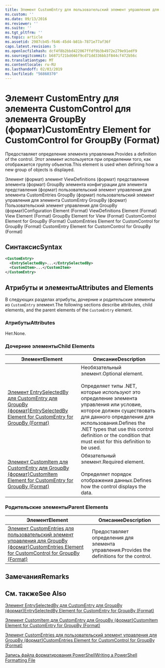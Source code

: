 ```yaml
---
title: Элемент CustomEntry для пользовательский элемент управления для GroupBy (формат) | Документация Майкрософт
ms.custom: ''
ms.date: 09/13/2016
ms.reviewer: ''
ms.suite: ''
ms.tgt_pltfrm: ''
ms.topic: article
ms.assetid: 2987cb45-f646-45d4-b81b-7871e77af36f
caps.latest.revision: 5
ms.openlocfilehash: dcf4f8b2bbd422067ffdf9b3b4972e279e91edf9
ms.sourcegitcommit: b6871f21bd666f9cd71dd336bb3f844cf472b56c
ms.translationtype: MT
ms.contentlocale: ru-RU
ms.lasthandoff: 02/03/2019
ms.locfileid: "56860370"
---
```

# <a name="customentry-element-for-customcontrol-for-groupby-format"></a><span data-ttu-id="38322-102">Элемент CustomEntry для элемента CustomControl для элемента GroupBy (формат)</span><span class="sxs-lookup"><span data-stu-id="38322-102">CustomEntry Element for CustomControl for GroupBy (Format)</span></span>

<span data-ttu-id="38322-103">Предоставляет определение элемента управления.</span><span class="sxs-lookup"><span data-stu-id="38322-103">Provides a definition of the control.</span></span> <span data-ttu-id="38322-104">Этот элемент используется при определении того, как отображается группу объектов.</span><span class="sxs-lookup"><span data-stu-id="38322-104">This element is used when defining how a new group of objects is displayed.</span></span>

<span data-ttu-id="38322-105">Элемент (формат) элемент ViewDefinitions (формат) представление элемента (формат) GroupBy элемента конфигурации для элемента представления (формат) пользовательский элемент управления для элемента CustomEntries GroupBy (формат) пользовательский элемент управления для элемента CustomEntry GroupBy (формат) Пользовательский элемент управления для GroupBy (формат)</span><span class="sxs-lookup"><span data-stu-id="38322-105">Configuration Element (Format) ViewDefinitions Element (Format) View Element (Format) GroupBy Element for View (Format) CustomControl Element for GroupBy (Format) CustomEntries Element for CustomControl for GroupBy (Format) CustomEntry Element for CustomControl for GroupBy (Format)</span></span>

## <a name="syntax"></a><span data-ttu-id="38322-106">Синтаксис</span><span class="sxs-lookup"><span data-stu-id="38322-106">Syntax</span></span>

```xml
<CustomEntry>
  <EntrySelectedBy>...</EntrySelectedBy>
  <CustomItem>...</CustomItem>
</CustomEntry>
```

## <a name="attributes-and-elements"></a><span data-ttu-id="38322-107">Атрибуты и элементы</span><span class="sxs-lookup"><span data-stu-id="38322-107">Attributes and Elements</span></span>

<span data-ttu-id="38322-108">В следующих разделах атрибуты, дочерние и родительские элементы из `CustomEntry` элемент.</span><span class="sxs-lookup"><span data-stu-id="38322-108">The following sections describe attributes, child elements, and the parent elements of the `CustomEntry` element.</span></span>

### <a name="attributes"></a><span data-ttu-id="38322-109">Атрибуты</span><span class="sxs-lookup"><span data-stu-id="38322-109">Attributes</span></span>

<span data-ttu-id="38322-110">Нет.</span><span class="sxs-lookup"><span data-stu-id="38322-110">None.</span></span>

### <a name="child-elements"></a><span data-ttu-id="38322-111">Дочерние элементы</span><span class="sxs-lookup"><span data-stu-id="38322-111">Child Elements</span></span>

|<span data-ttu-id="38322-112">Элемент</span><span class="sxs-lookup"><span data-stu-id="38322-112">Element</span></span>|<span data-ttu-id="38322-113">Описание</span><span class="sxs-lookup"><span data-stu-id="38322-113">Description</span></span>|
|-------------|-----------------|
|[<span data-ttu-id="38322-114">Элемент EntrySelectedBy для CustomEntry для GroupBy (формат)</span><span class="sxs-lookup"><span data-stu-id="38322-114">EntrySelectedBy Element for CustomEntry for GroupBy (Format)</span></span>](./entryselectedby-element-for-customentry-for-groupby-format.md)|<span data-ttu-id="38322-115">Необязательный элемент.</span><span class="sxs-lookup"><span data-stu-id="38322-115">Optional element.</span></span><br /><br /> <span data-ttu-id="38322-116">Определяет типы .NET, которые используют это определение элемента управления или условие, которое должен существовать для данного определения для использования.</span><span class="sxs-lookup"><span data-stu-id="38322-116">Defines the .NET types that use this control definition or the condition that must exist for this definition to be used.</span></span>|
|[<span data-ttu-id="38322-117">Элемент CustomItem для CustomEntry для GroupBy (формат)</span><span class="sxs-lookup"><span data-stu-id="38322-117">CustomItem Element for CustomEntry for GroupBy (Format)</span></span>](./customitem-element-for-customentry-for-groupby-format.md)|<span data-ttu-id="38322-118">Обязательный элемент.</span><span class="sxs-lookup"><span data-stu-id="38322-118">Required element.</span></span><br /><br /> <span data-ttu-id="38322-119">Определяет порядок отображения данных.</span><span class="sxs-lookup"><span data-stu-id="38322-119">Defines how the control displays the data.</span></span>|

### <a name="parent-elements"></a><span data-ttu-id="38322-120">Родительские элементы</span><span class="sxs-lookup"><span data-stu-id="38322-120">Parent Elements</span></span>

|<span data-ttu-id="38322-121">Элемент</span><span class="sxs-lookup"><span data-stu-id="38322-121">Element</span></span>|<span data-ttu-id="38322-122">Описание</span><span class="sxs-lookup"><span data-stu-id="38322-122">Description</span></span>|
|-------------|-----------------|
|[<span data-ttu-id="38322-123">Элемент CustomEntries для пользовательский элемент управления для GroupBy (формат)</span><span class="sxs-lookup"><span data-stu-id="38322-123">CustomEntries Element for CustomControl for GroupBy (Format)</span></span>](./customentries-element-for-customcontrol-for-groupby-format.md)|<span data-ttu-id="38322-124">Предоставляет определения для элемента управления.</span><span class="sxs-lookup"><span data-stu-id="38322-124">Provides the definitions for the control.</span></span>|

## <a name="remarks"></a><span data-ttu-id="38322-125">Замечания</span><span class="sxs-lookup"><span data-stu-id="38322-125">Remarks</span></span>

## <a name="see-also"></a><span data-ttu-id="38322-126">См. также</span><span class="sxs-lookup"><span data-stu-id="38322-126">See Also</span></span>

[<span data-ttu-id="38322-127">Элемент EntrySelectedBy для CustomEntry для GroupBy (формат)</span><span class="sxs-lookup"><span data-stu-id="38322-127">EntrySelectedBy Element for CustomEntry for GroupBy (Format)</span></span>](./entryselectedby-element-for-customentry-for-groupby-format.md)

[<span data-ttu-id="38322-128">Элемент CustomItem для CustomEntry для GroupBy (формат)</span><span class="sxs-lookup"><span data-stu-id="38322-128">CustomItem Element for CustomEntry for GroupBy (Format)</span></span>](./customitem-element-for-customentry-for-groupby-format.md)

[<span data-ttu-id="38322-129">Элемент CustomEntries для пользовательский элемент управления для GroupBy (формат)</span><span class="sxs-lookup"><span data-stu-id="38322-129">CustomEntries Element for CustomControl for GroupBy (Format)</span></span>](./customentries-element-for-customcontrol-for-groupby-format.md)

[<span data-ttu-id="38322-130">Запись файла форматирования PowerShell</span><span class="sxs-lookup"><span data-stu-id="38322-130">Writing a PowerShell Formatting File</span></span>](./writing-a-powershell-formatting-file.md)
